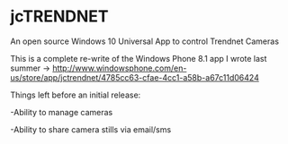 # jcTRENDNET
An open source Windows 10 Universal App to control Trendnet Cameras

This is a complete re-write of the Windows Phone 8.1 app I wrote last summer -> http://www.windowsphone.com/en-us/store/app/jctrendnet/4785cc63-cfae-4cc1-a58b-a67c11d06424

Things left before an initial release:

-Ability to manage cameras

-Ability to share camera stills via email/sms

